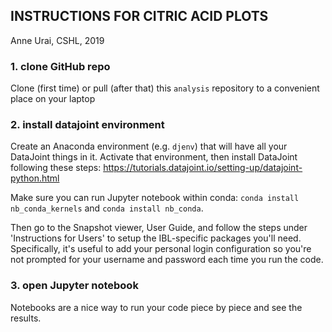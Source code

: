 ## INSTRUCTIONS FOR CITRIC ACID PLOTS ##
Anne Urai, CSHL, 2019

### 1. clone GitHub repo
Clone (first time) or pull (after that) this `analysis` repository to a convenient place on your laptop

### 2. install datajoint environment
Create an Anaconda environment (e.g. `djenv`) that will have all your DataJoint things in it. Activate that environment, then install DataJoint following these steps: https://tutorials.datajoint.io/setting-up/datajoint-python.html

Make sure you can run Jupyter notebook within conda: `conda install nb_conda_kernels` and `conda install nb_conda`.

Then go to the Snapshot viewer, User Guide, and follow the steps under 'Instructions for Users' to setup the IBL-specific packages you'll need. Specifically, it's useful to add your personal login configuration so you're not prompted for your username and password each time you run the code.

### 3. open Jupyter notebook
Notebooks are a nice way to run your code piece by piece and see the results. 